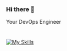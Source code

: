### Hi there 👋

Your DevOps Engineer
#
[![My Skills](https://skillicons.dev/icons?i=kubernetes,docker,git,gitlab,github,githubactions,linux,gcp,aws,svelte,tailwind,ts,react,mysql,py,bash,raspberrypi)](https://skillicons.dev)


<!--
**wela-elman/wela-elman** is a ✨ _special_ ✨ repository because its `README.md` (this file) appears on your GitHub profile.

Here are some ideas to get you started:

- 🔭 I’m currently working on ...
- 🌱 I’m currently learning ...
- 👯 I’m looking to collaborate on ...
- 🤔 I’m looking for help with ...
- 💬 Ask me about ...
- 📫 How to reach me: ...
- 😄 Pronouns: ...
- ⚡ Fun fact: ...
-->
